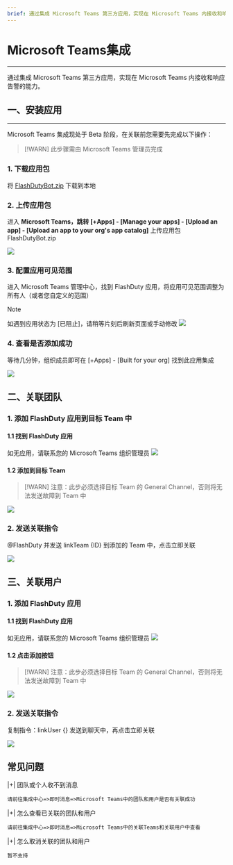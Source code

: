 ```yaml
---
brief: 通过集成 Microsoft Teams 第三方应用，实现在 Microsoft Teams 内接收和响应告警的能力
---
```


# Microsoft Teams集成

---

通过集成 Microsoft Teams 第三方应用，实现在 Microsoft Teams 内接收和响应告警的能力。
## 一、安装应用
---

Microsoft Teams 集成现处于 Beta 阶段，在关联前您需要先完成以下操作：

> [!WARN]
> 此步骤需由 Microsoft Teams 管理员完成

### 1. 下载应用包
将 [FlashDutyBot.zip](https://fcpub-1301667576.cos.ap-nanjing.myqcloud.com/flashduty/integration/microsoft-teams/FlashDutyBot.zip) 下载到本地

### 2. 上传应用包
进入 **Microsoft Teams，跳转 [+Apps] - [Manage your apps] - [Upload an app] - [Upload an app to your org's app catalog]** 上传应用包 FlashDutyBot.zip

![](https://fcdoc.github.io/img/4H1BjgL-F76QJ7e_BvGHE9JSdClYYtFcqgibEjjaeeM.avif)

### 3. 配置应用可见范围
进入 Microsoft Teams 管理中心，找到 FlashDuty 应用，将应用可见范围调整为所有人（或者您自定义的范围）

> [!NOTE]
> 如遇到应用状态为 [已阻止]，请稍等片刻后刷新页面或手动修改
![](https://fcdoc.github.io/img/jNLXwWgaj5dxyxxgtyWjdSjJIF4XJpq1x4cBSQ4eAb4.avif)

### 4. 查看是否添加成功
等待几分钟，组织成员即可在 [+Apps] - [Built for your org] 找到此应用集成

![](https://fcdoc.github.io/img/mDDLIqPv8lNm_zqQrh9qHQZc3SCtgyARuN5wDaODyEs.avif)

## 二、关联团队

### 1. 添加 FlashDuty 应用到目标 Team 中

#### 1.1 找到 FlashDuty 应用
如无应用，请联系您的 Microsoft Teams 组织管理员
![](https://fcdoc.github.io/img/mDDLIqPv8lNm_zqQrh9qHQZc3SCtgyARuN5wDaODyEs.avif)

#### 1.2 添加到目标 Team
> [!WARN]
> 注意：此步必须选择目标 Team 的 General Channel，否则将无法发送故障到 Team 中

![](https://fcdoc.github.io/img/yGkKFnJa_bt0FwUNfYNz_HoaDD7RbQUnrm2vuSGceW0.avif)

### 2. 发送关联指令
@FlashDuty 并发送 linkTeam {ID} 到添加的 Team 中，点击立即关联

![](https://fcdoc.github.io/img/3ncB4ZFRKrXfiFI9mY1_dWgRQSlaiFWdjYLozZtc5t8.avif)

## 三、关联用户

### 1. 添加 FlashDuty 应用

#### 1.1 找到 FlashDuty 应用
如无应用，请联系您的 Microsoft Teams 组织管理员
![](https://fcdoc.github.io/img/mDDLIqPv8lNm_zqQrh9qHQZc3SCtgyARuN5wDaODyEs.avif)

#### 1.2 点击添加按钮
> [!WARN]
> 注意：此步必须选择目标 Team 的 General Channel，否则将无法发送故障到 Team 中

![](https://fcdoc.github.io/img/BxbYezkSRzMseDCvtFvLuNCVzAj5TUTOexiKGkSpo04.avif)

### 2. 发送关联指令
复制指令：linkUser {} 发送到聊天中，再点击立即关联

![](https://fcdoc.github.io/img/cpsWE8YB5hTfUdPnNl4x6T8p7uq40Ew_6763QVKxIqU.avif)

## 常见问题

|+| 团队或个人收不到消息

    请前往集成中心=>即时消息=>Microsoft Teams中的团队和用户是否有关联成功

|+| 怎么查看已关联的团队和用户

    请前往集成中心=>即时消息=>Microsoft Teams中的关联Teams和关联用户中查看

|+| 怎么取消关联的团队和用户

    暂不支持